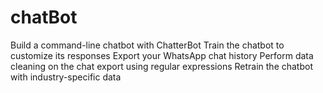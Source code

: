 # chatBot
Build a command-line chatbot with ChatterBot Train the chatbot to customize its responses Export your WhatsApp chat history Perform data cleaning on the chat export using regular expressions Retrain the chatbot with industry-specific data
